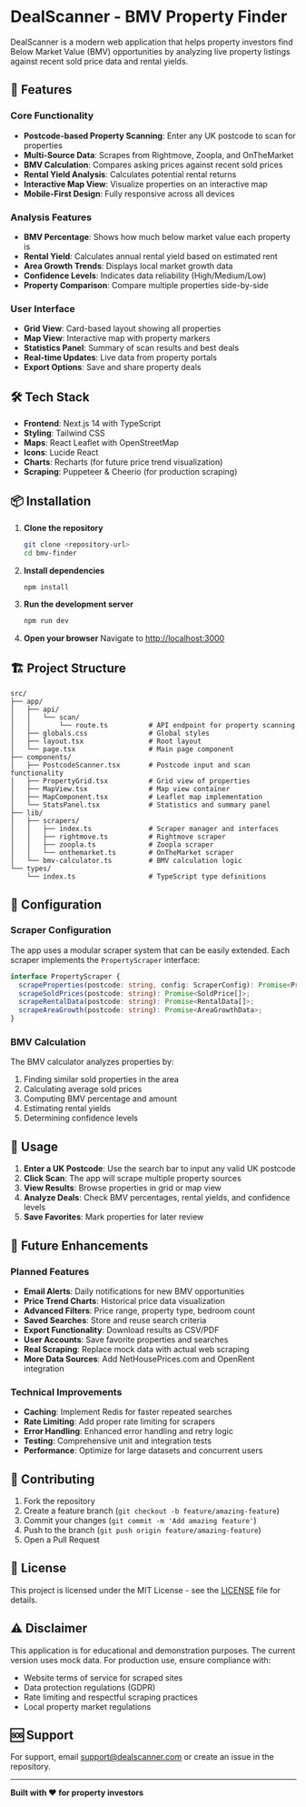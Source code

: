 # DealScanner - BMV Property Finder

DealScanner is a modern web application that helps property investors find Below Market Value (BMV) opportunities by analyzing live property listings against recent sold price data and rental yields.

## 🚀 Features

### Core Functionality
- **Postcode-based Property Scanning**: Enter any UK postcode to scan for properties
- **Multi-Source Data**: Scrapes from Rightmove, Zoopla, and OnTheMarket
- **BMV Calculation**: Compares asking prices against recent sold prices
- **Rental Yield Analysis**: Calculates potential rental returns
- **Interactive Map View**: Visualize properties on an interactive map
- **Mobile-First Design**: Fully responsive across all devices

### Analysis Features
- **BMV Percentage**: Shows how much below market value each property is
- **Rental Yield**: Calculates annual rental yield based on estimated rent
- **Area Growth Trends**: Displays local market growth data
- **Confidence Levels**: Indicates data reliability (High/Medium/Low)
- **Property Comparison**: Compare multiple properties side-by-side

### User Interface
- **Grid View**: Card-based layout showing all properties
- **Map View**: Interactive map with property markers
- **Statistics Panel**: Summary of scan results and best deals
- **Real-time Updates**: Live data from property portals
- **Export Options**: Save and share property deals

## 🛠️ Tech Stack

- **Frontend**: Next.js 14 with TypeScript
- **Styling**: Tailwind CSS
- **Maps**: React Leaflet with OpenStreetMap
- **Icons**: Lucide React
- **Charts**: Recharts (for future price trend visualization)
- **Scraping**: Puppeteer & Cheerio (for production scraping)

## 📦 Installation

1. **Clone the repository**
   ```bash
   git clone <repository-url>
   cd bmv-finder
   ```

2. **Install dependencies**
   ```bash
   npm install
   ```

3. **Run the development server**
   ```bash
   npm run dev
   ```

4. **Open your browser**
   Navigate to [http://localhost:3000](http://localhost:3000)

## 🏗️ Project Structure

```
src/
├── app/
│   ├── api/
│   │   └── scan/
│   │       └── route.ts          # API endpoint for property scanning
│   ├── globals.css               # Global styles
│   ├── layout.tsx                # Root layout
│   └── page.tsx                  # Main page component
├── components/
│   ├── PostcodeScanner.tsx       # Postcode input and scan functionality
│   ├── PropertyGrid.tsx          # Grid view of properties
│   ├── MapView.tsx               # Map view container
│   ├── MapComponent.tsx          # Leaflet map implementation
│   └── StatsPanel.tsx            # Statistics and summary panel
├── lib/
│   ├── scrapers/
│   │   ├── index.ts              # Scraper manager and interfaces
│   │   ├── rightmove.ts          # Rightmove scraper
│   │   ├── zoopla.ts             # Zoopla scraper
│   │   └── onthemarket.ts        # OnTheMarket scraper
│   └── bmv-calculator.ts         # BMV calculation logic
└── types/
    └── index.ts                  # TypeScript type definitions
```

## 🔧 Configuration

### Scraper Configuration
The app uses a modular scraper system that can be easily extended. Each scraper implements the `PropertyScraper` interface:

```typescript
interface PropertyScraper {
  scrapeProperties(postcode: string, config: ScraperConfig): Promise<Property[]>;
  scrapeSoldPrices(postcode: string): Promise<SoldPrice[]>;
  scrapeRentalData(postcode: string): Promise<RentalData[]>;
  scrapeAreaGrowth(postcode: string): Promise<AreaGrowthData>;
}
```

### BMV Calculation
The BMV calculator analyzes properties by:
1. Finding similar sold properties in the area
2. Calculating average sold prices
3. Computing BMV percentage and amount
4. Estimating rental yields
5. Determining confidence levels

## 🚀 Usage

1. **Enter a UK Postcode**: Use the search bar to input any valid UK postcode
2. **Click Scan**: The app will scrape multiple property sources
3. **View Results**: Browse properties in grid or map view
4. **Analyze Deals**: Check BMV percentages, rental yields, and confidence levels
5. **Save Favorites**: Mark properties for later review

## 🔮 Future Enhancements

### Planned Features
- **Email Alerts**: Daily notifications for new BMV opportunities
- **Price Trend Charts**: Historical price data visualization
- **Advanced Filters**: Price range, property type, bedroom count
- **Saved Searches**: Store and reuse search criteria
- **Export Functionality**: Download results as CSV/PDF
- **User Accounts**: Save favorite properties and searches
- **Real Scraping**: Replace mock data with actual web scraping
- **More Data Sources**: Add NetHousePrices.com and OpenRent integration

### Technical Improvements
- **Caching**: Implement Redis for faster repeated searches
- **Rate Limiting**: Add proper rate limiting for scrapers
- **Error Handling**: Enhanced error handling and retry logic
- **Testing**: Comprehensive unit and integration tests
- **Performance**: Optimize for large datasets and concurrent users

## 🤝 Contributing

1. Fork the repository
2. Create a feature branch (`git checkout -b feature/amazing-feature`)
3. Commit your changes (`git commit -m 'Add amazing feature'`)
4. Push to the branch (`git push origin feature/amazing-feature`)
5. Open a Pull Request

## 📄 License

This project is licensed under the MIT License - see the [LICENSE](LICENSE) file for details.

## ⚠️ Disclaimer

This application is for educational and demonstration purposes. The current version uses mock data. For production use, ensure compliance with:
- Website terms of service for scraped sites
- Data protection regulations (GDPR)
- Rate limiting and respectful scraping practices
- Local property market regulations

## 🆘 Support

For support, email support@dealscanner.com or create an issue in the repository.

---

**Built with ❤️ for property investors**
